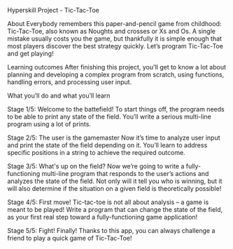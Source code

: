 Hyperskill Project - Tic-Tac-Toe

About
Everybody remembers this paper-and-pencil game from childhood: Tic-Tac-Toe, also known as Noughts and crosses or Xs and Os. A single mistake usually costs you the game, but thankfully it is simple enough that most players discover the best strategy quickly. Let’s program Tic-Tac-Toe and get playing!

Learning outcomes
After finishing this project, you'll get to know a lot about planning and developing a complex program from scratch, using functions, handling errors, and processing user input.

What you’ll do and what you’ll learn

Stage 1/5: Welcome to the battefield!
To start things off, the program needs to be able to print any state of the field. You’ll write a serious multi-line program using a lot of prints.

Stage 2/5: The user is the gamemaster
Now it’s time to analyze user input and print the state of the field depending on it. You’ll learn to address specific positions in a string to achieve the required outcome.

Stage 3/5: What's up on the field?
Now we’re going to write a fully-functioning multi-line program that responds to the user’s actions and analyzes the state of the field. Not only will it tell you who is winning, but it will also determine if the situation on a given field is theoretically possible!

Stage 4/5: First move!
Tic-tac-toe is not all about analysis – a game is meant to be played! Write a program that can change the state of the field, as your first real step toward a fully-functioning game application!

Stage 5/5: Fight!
Finally! Thanks to this app, you can always challenge a friend to play a quick game of Tic-Tac-Toe!

